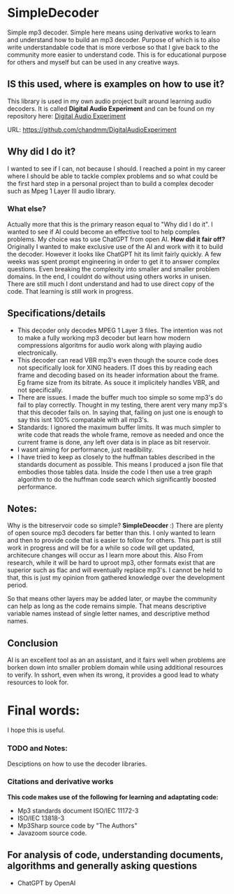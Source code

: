# SimpleDecoder
Simple mp3 decoder. Simple here means using derivative works to learn and understand how to build an mp3 decoder. Purpose of which is to also write understandable code that is more verbose so that I give back to the community more easier to understand code.  This is for educational purpose for others and myself but can be used in any creative ways.

## IS this used, where is examples on how to use it?
This library is used in my own audio project built around learning audio decoders.
It is called **Digital Audio Experiment** and can be found on my repository here: [Digital Audio Experiment](https://github.com/chandmm/DigitalAudioExperiment)

URL: https://github.com/chandmm/DigitalAudioExperiment

## Why did I do it?
I wanted to see if I can, not because I should. I reached a point in my career where I should be able to tackle complex problems and so what could be the first hard step in a personal project than to build a complex decoder such as Mpeg 1 Layer III audio library. 

### What else?
Actually more that this is the primary reason equal to "Why did I do it". I wanted to see if AI could become an effective tool to help comples problems. My choice was to use ChatGPT from open AI. 
**How did it fair off?**
Originally I wanted to make exclusive use of the AI and work with it to build the decoder. However it looks like ChatGPT hit its limit fairly quickly. A few weeks was spent prompt engineering in order to get it to answer complex questions. Even breaking the complexity into smaller and smaller problem domains. In the end, I couldnt do without using others works in unisen. There are still much I dont understand and had to use direct copy of the code. That learning is still work in progress. 

## Specifications/details
- This decoder only decodes MPEG 1 Layer 3 files. The intention was not to make a fully working mp3 decoder but learn how modern compressions algoritms for audio work along with playing audio electronically.
- This decoder can read VBR mp3's even though the source code does not specifically look for XING headers. IT does this by reading each frame and decoding based on its header information about the frame. Eg frame size from its bitrate. As souce it implicitely handles VBR, and not specifically.
- There are issues. I made the buffer much too simple so some mp3's do fail to play correctly. Thought in my testing, there arent very many mp3's that this decoder fails on. In saying that, failing on just one is enough to say this isnt 100% compatable with all mp3's.
- Standards: I ignored the maximum buffer limits. It was much simpler to write code that reads the whole frame, remove as needed and once the current frame is done, any left over data is in place as bit reservoir.
- I wasnt aiming for performance, just readibility.
- I have tried to keep as closely to the huffman tables described in the standards document as possible. This means I produced a json file that embodies those tables data. Inside the code I then use a tree graph algorithm to do the huffman code search which significantly boosted performance.

## Notes:
Why is the bitreservoir code so simple?
**SimpleDeocder** :) There are plenty of open source mp3 decoders far better than this. I only wanted to learn and then to provide code that is easier to follow for others. This part is still work in progress and will be for a while so code will get updated, architecure changes will occur as I learn more about this. Also From research, while it will be hard to uproot mp3, other formats exist that are superior such as flac and will eventually replace mp3's. I cannot be held to that, this is just my opinion from gathered knowledge over the development period.

So that means other layers may be added later, or maybe the community can help as long as the code remains simple. That means descriptive variable names instead of single letter names, and descriptive method names.

## Conclusion
AI is an excellent tool as an an assistant, and it fairs well when problems are borken down into smaller problem domain while using additional resources to verify. In sshort, even when its wrong, it provides a good lead to whaty resources to look for.

# Final words:
I hope this is useful.

### TODO and Notes:
Desciptions on how to use the decoder libraries.


### Citations and derivative works
**This code makes use of the following for learning and adaptating code:**
- Mp3 standards document ISO/IEC 11172-3
- ISO/IEC 13818-3
- Mp3Sharp source code by "The Authors"
- Javazoom source code.

## For analysis of code, understanding documents, algorithms and generally asking questions
- ChatGPT by OpenAI